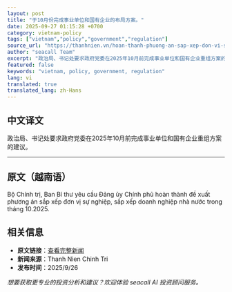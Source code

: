```yaml
---
layout: post
title: "于10月份完成事业单位和国有企业的布局方案。"
date: 2025-09-27 01:15:28 +0700
category: vietnam-policy
tags: ["vietnam","policy","government","regulation"]
source_url: "https://thanhnien.vn/hoan-thanh-phuong-an-sap-xep-don-vi-su-nghiep-doanh-nghiep-nha-nuoc-trong-thang-10-185250926203637674.htm"
author: "seacall Team"
excerpt: "政治局、书记处要求政府党委在2025年10月前完成事业单位和国有企业重组方案的建议。..."
featured: false
keywords: "vietnam, policy, government, regulation"
lang: vi
translated: true
translated_lang: zh-Hans
---
```


## 中文译文

政治局、书记处要求政府党委在2025年10月前完成事业单位和国有企业重组方案的建议。

---

## 原文（越南语）

Bộ Ch&iacute;nh trị, Ban B&iacute; thư y&ecirc;u cầu Đảng ủy Ch&iacute;nh phủ ho&agrave;n th&agrave;nh đề xuất phương &aacute;n sắp xếp đơn vị sự nghiệp, sắp xếp doanh nghiệp nh&agrave; nước trong th&aacute;ng 10.2025.

## 相关信息

- **原文链接**：[查看完整新闻](https://thanhnien.vn/hoan-thanh-phuong-an-sap-xep-don-vi-su-nghiep-doanh-nghiep-nha-nuoc-trong-thang-10-185250926203637674.htm)
- **新闻来源**：Thanh Nien Chinh Tri
- **发布时间**：2025/9/26

*想要获取更专业的投资分析和建议？欢迎体验 seacall AI 投资顾问服务。*